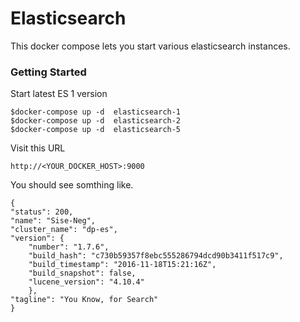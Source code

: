 # Elasticsearch 
This docker compose lets you start various elasticsearch instances.

### Getting Started

Start latest ES 1 version 

    $docker-compose up -d  elasticsearch-1
    $docker-compose up -d  elasticsearch-2
    $docker-compose up -d  elasticsearch-5

Visit this URL

    http://<YOUR_DOCKER_HOST>:9000

You should see somthing like.

    {
    "status": 200,
    "name": "Sise-Neg",
    "cluster_name": "dp-es",
    "version": {
        "number": "1.7.6",
        "build_hash": "c730b59357f8ebc555286794dcd90b3411f517c9",
        "build_timestamp": "2016-11-18T15:21:16Z",
        "build_snapshot": false,
        "lucene_version": "4.10.4"
        },
    "tagline": "You Know, for Search"
    }


